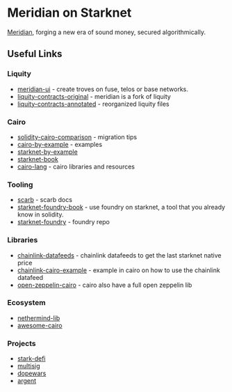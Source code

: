 # Meridian on Starknet

[Meridian](https://www.meridianfinance.net/), forging a new era of sound money,
secured algorithmically.


## Useful Links

### Liquity

* [meridian-ui](https://mint.meridianfinance.net/) - create troves on fuse, telos or base networks.
* [liquity-contracts-original](https://github.com/liquity/dev/tree/main/packages/contracts/contracts) - meridian is a fork of liquity
* [liquity-contracts-annotated](https://github.com/blockchain-audit/liquity-contracts) - reorganized liquity files

### Cairo

* [solidity-cairo-comparison](https://www.cairo-lang.org/moving-from-solidity-to-cairo/) - migration tips
* [cairo-by-example](https://cairo-by-example.com/) - examples
* [starknet-by-example](https://starknet-by-example.voyager.online/starknet-by-example.html)
* [starknet-book](https://book.starknet.io/title-page.html)
* [cairo-lang](https://www.cairo-lang.org/resources/#libraries) - cairo libraries and resources

### Tooling

* [scarb](https://docs.swmansion.com/scarb/docs.html) - scarb docs
* [starknet-foundry-book](https://foundry-rs.github.io/starknet-foundry/getting-started/first-steps.html) - use foundry on starknet, a tool that you already know in solidity.
* [starknet-foundry](https://github.com/foundry-rs/starknet-foundry) - foundry repo

### Libraries

* [chainlink-datafeeds](https://docs.chain.link/data-feeds/starknet) - chainlink datafeeds to get the last starknet native price
* [chainlink-cairo-example](https://github.com/smartcontractkit/chainlink-starknet/tree/develop/examples/contracts/aggregator_consumer) - example in cairo on how to use the chainlink datafeed
* [open-zeppelin-cairo](https://github.com/OpenZeppelin/cairo-contracts/tree/main) - cairo also have a full open zeppelin lib

### Ecosystem

* [nethermind-lib](https://github.com/NethermindEth/cairo_zstd)
* [awesome-cairo](https://github.com/keep-starknet-strange/awesome-starknet)


### Projects

* [stark-defi](https://github.com/Starkdefi/StarkDefi/tree/main)
* [multisig](https://github.com/eqlabs/starknet-multisig/tree/main)
* [dopewars](https://github.com/cartridge-gg/dopewars)
* [argent](https://github.com/argentlabs/argent-contracts-starknet)
